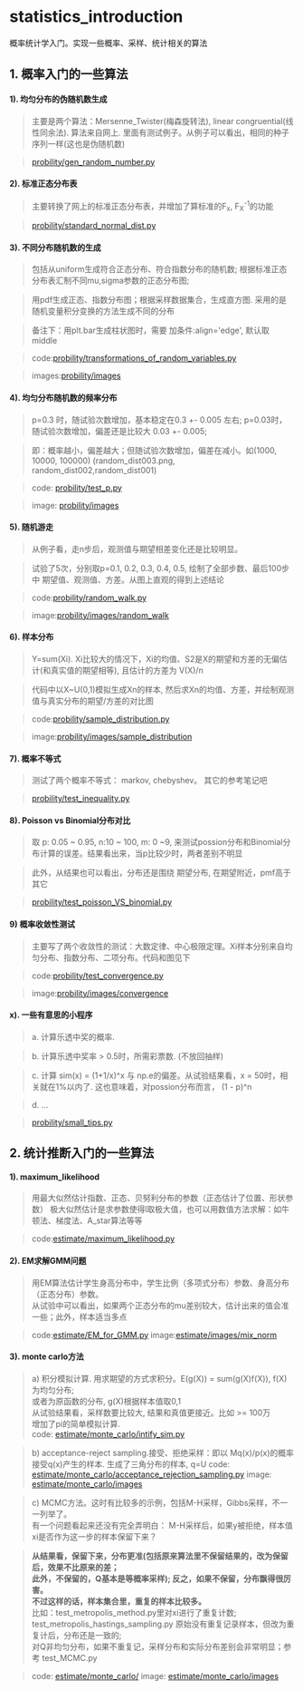 # statistics_introduction
概率统计学入门。实现一些概率、采样、统计相关的算法

## 1. 概率入门的一些算法

####    1). 均匀分布的伪随机数生成
>   主要是两个算法：Mersenne_Twister(梅森旋转法), linear congruential(线性同余法). 算法来自网上.
    里面有测试例子。从例子可以看出，相同的种子序列一样(这也是伪随机数)

>   [probility/gen_random_number.py](probility/gen_random_number.py)

####    2). 标准正态分布表
>  主要转换了网上的标准正态分布表，并增加了算标准的F<sub>x</sub>, F<sub>X</sub><sup>-1</sup>的功能

>   [probility/standard_normal_dist.py](probility/standard_normal_dist.py)


####    3). 不同分布随机数的生成

>  包括从uniform生成符合正态分布、符合指数分布的随机数; 根据标准正态分布表汇制不同mu,sigma参数的正态分布图; 

>   用pdf生成正态、指数分布图；根据采样数据集合，生成直方图. 采用的是随机变量积分变换的方法生成不同的分布

>   备注下：用plt.bar生成柱状图时，需要 加条件:align='edge', 默认取 middle

>   code:[probility/transformations_of_random_variables.py](probility/gen_distribute_from_U.py)

>   images:[probility/images](probility/images)

####    4). 均匀分布随机数的频率分布

>   p=0.3 时，随试验次数增加，基本稳定在0.3 +- 0.005 左右; p=0.03时，随试验次数增加，偏差还是比较大 0.03 +- 0.005;

>    即：概率越小，偏差越大；但随试验次数增加，偏差在减小。如(1000, 10000, 100000) (random_dist003.png, random_dist002,random_dist001)

>   code: [probility/test_p.py](probility/test_p.py)

>   image: [probility/images](probility/images)

####    5). 随机游走
>   从例子看，走n步后，观测值与期望相差变化还是比较明显。

>   试验了5次，分别取p=0.1, 0.2, 0.3, 0.4, 0.5, 绘制了全部步数、最后100步中 期望值、观测值、方差。从图上直观的得到上述结论

>   code:[probility/random_walk.py](probility/random_walk.py)

>   image:[probility/images/random_walk](probility/images/random_walk)

####    6). 样本分布
>   Y=sum(Xi). Xi比较大的情况下，Xi的均值、S2是X的期望和方差的无偏估计(和真实值的期望相等), 且估计的方差为 V(X)/n

>   代码中以X~U(0,1)模拟生成Xn的样本, 然后求Xn的均值、方差，并绘制观测值与真实分布的期望/方差的对比图

>   code:[probility/sample_distribution.py](probility/sample_distribution.py)

>   image:[probility/images/sample_distribution](probility/images/sample_distribution)

####    7). 概率不等式
>   测试了两个概率不等式： markov, chebyshev。 其它的参考笔记吧

>   [probility/test_inequality.py](probility/test_inequality.py)

####    8). Poisson vs Binomial分布对比
>   取 p: 0.05 ~ 0.95, n:10 ~ 100, m: 0 ~9, 来测试possion分布和Binomial分布计算的误差。结果看出来，当p比较少时，两者差别不明显

>   此外，从结果也可以看出，分布还是围绕 期望分布, 在期望附近，pmf高于其它

>  [probility/test_poisson_VS_binomial.py](probility/test_poisson_VS_binomial.py)


####  9) 概率收敛性测试
>   主要写了两个收敛性的测试：大数定律、中心极限定理。Xi样本分别来自均匀分布、指数分布、二项分布。代码和图见下

>   code:[probility/test_convergence.py](probility/test_convergence.py)

>   image:[probility/images/convergence](probility/images/convergence)
 
####    x). 一些有意思的小程序
>   a. 计算乐透中奖的概率.

>   b. 计算乐透中奖率 > 0.5时，所需彩票数. (不放回抽样)

>   c. 计算 sim(x) = (1+1/x)^x 与 np.e的偏差。从试验结果看，x = 50时，相关就在1%以内了. 这也意味着，对possion分布而言，
       (1 - p)^n 

>   d. ...

>   [probility/small_tips.py](probility/small_tips.py)

## 2. 统计推断入门的一些算法

####  1). maximum_likelihood
>    用最大似然估计指数、正态、贝努利分布的参数（正态估计了位置、形状参数）
>    极大似然估计是求参数使得l取极大值，也可以用数值方法求解：如牛顿法、梯度法、A_star算法等等

>    code:[estimate/maximum_likelihood.py](estimate/maximum_likelihood.py)

####  2). EM求解GMM问题 
>   用EM算法估计学生身高分布中，学生比例（多项式分布）参数、身高分布（正态分布）参数。       
>   从试验中可以看出，如果两个正态分布的mu差别较大，估计出来的值会准一些；此外，样本适当多点

>    code:[estimate/EM_for_GMM.py](estimate/EM_for_GMM.py)
>   image:[estimate/images/mix_norm](estimate/images/mix_norm)

####  3). monte carlo方法
>    a) 积分模拟计算. 用求期望的方式求积分。E(g(X)) = sum(g(X)f(X)), f(X)为均匀分布;       
>       或者为原函数的分布, g(X)根据样本值取0,1      
>       从试验结果看，采样数要比较大, 结果和真值更接近。比如 >= 100万       
>       增加了pi的简单模拟计算.       
>    code: [estimate/monte_carlo/intify_sim.py](estimate/monte_carlo/intify_sim.py)

>    b) acceptance-reject sampling.接受、拒绝采样：即以 Mq(x)/p(x)的概率接受q(x)产生的样本. 生成了三角分布的样本, q=U
>    code: [estimate/monte_carlo/acceptance_rejection_sampling.py](estimate/monte_carlo/acceptance_rejection_sampling.py)
>    image: [estimate/monte_carlo/images](estimate/monte_carlo/images)

>    c) MCMC方法。这时有比较多的示例，包括M-H采样，Gibbs采样，不一一列举了。     
>    有一个问题看起来还没有完全弄明白： M-H采样后，如果y被拒绝，样本值xi是否作为这一步的样本保留下来？     

>   <b>    从结果看，保留下来，分布更准(包括原来算法里不保留结果的，改为保留后，效果不比原来的差；       
>          此外，不保留的，Q基本是等概率采样);  反之，如果不保留，分布飘得很厉害。      
>          不过这样的话，样本集合里，重复的样本比较多。</b>      
>          比如：test_metropolis_method.py里对xi进行了重复计数;       
>          test_metropolis_hastings_sampling.py 原始没有重复记录样本，但改为重复计后，分布还是一致的;       
>          对Q非均匀分布，如果不重复记，采样分布和实际分布差别会非常明显；参考 test_MCMC.py        

>    code: [estimate/monte_carlo/](estimate/monte_carlo)
>    image: [estimate/monte_carlo/images](estimate/monte_carlo/images)

